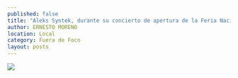 ```yaml
---
published: false
title: "Aleks Syntek, durante su concierto de apertura de la Feria Nacional de Zacatecas (Fenaza) 2013, realizado en Plaza de Armas"
author: ERNESTO MORENO
location: Local
category: Fuera de Foco
layout: posts
---
```


![](http://i.imgur.com/oeEF9X5m.jpg)
